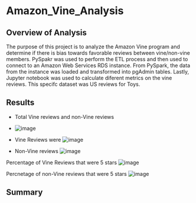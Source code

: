 # Amazon_Vine_Analysis

## Overview of Analysis
The purpose of this project is to analyze the Amazon Vine program and determine if there is bias towards favorable reviews between vine/non-vine members. PySpakr was used to perform the ETL process and then used to connect to an Amazon Web Services RDS instance. From PySpark, the data from the instance was loaded and transformed into pgAdmin tables. Lastly, Jupyter notebook was used to calculate diferent metrics on the vine reviews. This specifc dataset was US reviews for Toys.


## Results

* Total Vine reviews and non-Vine reviews
* ![image](https://user-images.githubusercontent.com/96553992/166168193-daf8ff19-4185-4048-85c4-fe8c0f9a0133.png)

* Vine Reviews were 
![image](https://user-images.githubusercontent.com/96553992/166168099-890a516e-63e8-4dda-ab4f-43210f7d4fd7.png)

*  Non-Vine reviews
  ![image](https://user-images.githubusercontent.com/96553992/166168118-bcd40db2-6d4b-4ffd-b57b-16fdea630fd4.png)

Percentage of Vine Reviews that were 5 stars
![image](https://user-images.githubusercontent.com/96553992/166168317-fd66a05e-c5fe-49ee-b508-75d71f97c4aa.png)

Percnetage of non-Vine reviews that were 5 stars
![image](https://user-images.githubusercontent.com/96553992/166168331-e3c164fa-a7f5-4ce1-a308-b3307e3fa099.png)


## Summary
